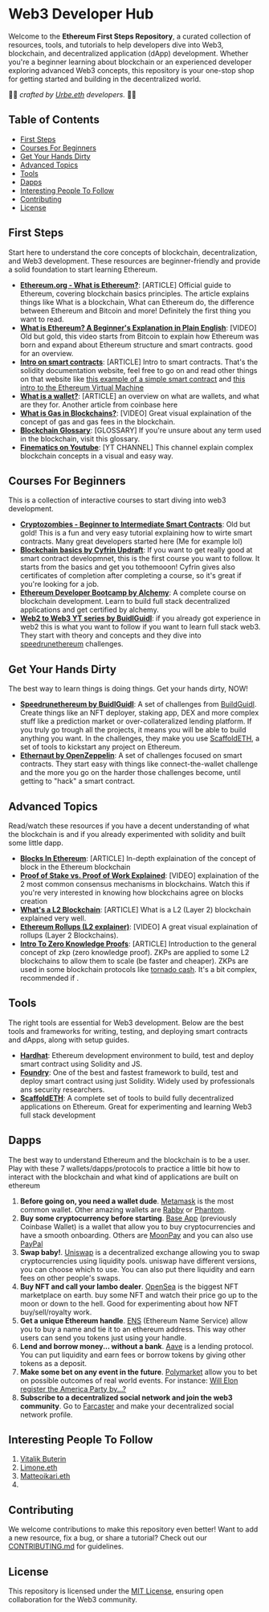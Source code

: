 # Web3 Developer Hub

Welcome to the **Ethereum First Steps Repository**, a curated collection of resources, tools, and tutorials to help developers dive into Web3, blockchain, and decentralized application (dApp) development. Whether you're a beginner learning about blockchain or an experienced developer exploring advanced Web3 concepts, this repository is your one-stop shop for getting started and building in the decentralized world.

🐺🐺 _crafted by [Urbe.eth](https://urbe.build/) developers._ 🐺🐺


## Table of Contents
- [First Steps](#first-steps)
- [Courses For Beginners](#courses-for-beginners)
- [Get Your Hands Dirty](#get-your-hands-dirty)
- [Advanced Topics](#advanced-topics)
- [Tools](#tools)
- [Dapps](#dapps)
- [Interesting People To Follow](#interesting-people-to-follow)
- [Contributing](#contributing)
- [License](#license)


## First Steps
Start here to understand the core concepts of blockchain, decentralization, and Web3 development. These resources are beginner-friendly and provide a solid foundation to start learning Ethereum. 

- **[Ethereum.org - What is Ethereum?](https://ethereum.org/en/what-is-ethereum/)**: [ARTICLE] Official guide to Ethereum, covering blockchain basics principles. The article explains things like What is a blockchain, What can Ethereum do, the difference between Ethereum and Bitcoin and more! Definitely the first thing you want to read.
- **[What is Ethereum? A Beginner's Explanation in Plain English](https://www.youtube.com/watch?v=jxLkbJozKbY)**: [VIDEO] Old but gold, this video starts from Bitcoin to explain how Ethereum was born and expand about Ethereum structure and smart contracts. good for an overview.
- **[Intro on smart contracts](https://docs.soliditylang.org/en/latest/introduction-to-smart-contracts.html)**: [ARTICLE] Intro to smart contracts. That's the solidity documentation website, feel free to go on and read other things on that website like [this example of a simple smart contract](https://docs.soliditylang.org/en/latest/introduction-to-smart-contracts.html#a-simple-smart-contract) and [this intro to the Ethereum Virtual Machine](https://docs.soliditylang.org/en/latest/introduction-to-smart-contracts.html#index-6)
- **[What is a wallet?](https://ethereum.org/en/wallets/)**: [ARTICLE] an overview on what are wallets, and what are they for. Another article from coinbase here
- **[What is Gas in Blockchains?](https://www.youtube.com/watch?v=Yh8cHUB-KoU)**: [VIDEO] Great visual explaination of the concept of gas and gas fees in the blockchain. 
- **[Blockchain Glossary](https://www.cyfrin.io/glossary)**: [GLOSSARY] If you're unsure about any term used in the blockchain, visit this glossary.
- **[Finematics on Youtube](https://www.youtube.com/@Finematics/videos)**: [YT CHANNEL] This channel explain complex blockchain concepts in a visual and easy way.


## Courses For Beginners
This is a collection of interactive courses to start diving into web3 development.

- **[Cryptozombies - Beginner to Intermediate Smart Contracts](https://cryptozombies.io/en/solidity)**: Old but gold! This is a fun and very easy tutorial explaining how to wirte smart contracts. Many great developers started here (Me for example lol)
- **[Blockchain basics by Cyfrin Updraft](https://updraft.cyfrin.io/courses/blockchain-basics)**: If you want to get really good at smart contract developmnet, this is the first course you want to follow. It starts from the basics and get you tothemooon! Cyfrin gives also certificates of completion after completing a course, so it's great if you're looking for a job.
- **[Ethereum Developer Bootcamp by Alchemy](https://www.alchemy.com/university/courses/ethereum)**: A complete course on blockchain development. Learn to build full stack decentralized applications and get certified by alchemy.
- **[Web2 to Web3 YT series by BuidlGuidl](https://www.youtube.com/watch?v=zuJ-elbo88E&list=PLJz1HruEnenAf80uOfDwBPqaliJkjKg69&index=1)**: if you already got experience in web2 this is what you want to follow if you want to learn full stack web3. They start with theory and concepts and they dive into [speedrunethereum](https://speedrunethereum.com/) challenges.


## Get Your Hands Dirty
The best way to learn things is doing things. Get your hands dirty, NOW!

- **[Speedrunethereum by BuidlGuidl](https://speedrunethereum.com/)**: A set of challenges from [BuildGuidl](https://buidlguidl.com/). Create things like an NFT deployer, staking app, DEX and more complex stuff like a prediction market or over-collateralized lending platform. If you truly go trough all the projects, it means you will be able to build anything you want. In the challenges, they make you use [ScaffoldETH](https://scaffoldeth.io/), a set of tools to kickstart any project on Ethereum.
- **[Ethernaut by OpenZeppelin](https://ethernaut.openzeppelin.com/level/0x7E0f53981657345B31C59aC44e9c21631Ce710c7)**: A set of challenges focused on smart contracts. They start easy with things like connect-the-wallet challenge and the more you go on the harder those challenges become, until getting to "hack" a smart contract.


## Advanced Topics
Read/watch these resources if you have a decent understanding of what the blockchain is and if you already experimented with solidity and built some little dapp. 

- **[Blocks In Ethereum](https://ethereum.org/en/developers/docs/blocks/)**: [ARTICLE] In-depth explaination of the concept of block in the Ethereum blockchain
- **[Proof of Stake vs. Proof of Work Explained](https://www.youtube.com/watch?v=TcYdEAWch_4)**: [VIDEO] explaination of the 2 most common consensus mechanisms in blockchains. Watch this if you're very interested in knowing how blockchains agree on blocks creation
- **[What's a L2 Blockchain](https://chain.link/education-hub/what-is-layer-2)**: [ARTICLE] What is a L2 (Layer 2) blockchain explained very well.
- **[Ethereum Rollups (L2 explainer)](https://www.youtube.com/watch?v=7pWxCklcNsU)**: [VIDEO] A great visual explaination of rollups (Layer 2 Blockchains).
- **[Intro To Zero Knowledge Proofs](https://chain.link/education/zero-knowledge-proof-zkp)**: [ARTICLE] Introduction to the general concept of zkp (zero knowledge proof). ZKPs are applied to some L2 blockchains to allow them to scale (be faster and cheaper). ZKPs are used in some blockchain protocols like [tornado cash](https://tornado.cash/). It's a bit complex, recommended if .


## Tools
The right tools are essential for Web3 development. Below are the best tools and frameworks for writing, testing, and deploying smart contracts and dApps, along with setup guides.
- **[Hardhat](https://hardhat.org/)**: Ethereum development environment to build, test and deploy smart contract using Solidity and JS.
- **[Foundry](https://getfoundry.sh/)**: One of the best and fastest framework to build, test and deploy smart contract using just Solidity. Widely used by professionals ans security researchers.
- **[ScaffoldETH](https://scaffoldeth.io/)**: A complete set of tools to build fully decentralized applications on Ethereum. Great for experimenting and learning Web3 full stack development


## Dapps
The best way to understand Ethereum and the blockchain is to be a user. Play with these 7 wallets/dapps/protocols to practice a little bit how to interact with the blockchain and what kind of applications are built on ethereum

1. **Before going on, you need a wallet dude**. [Metamask](https://metamask.io/) is the most common wallet. Other amazing wallets are [Rabby](https://rabby.io/) or [Phantom](https://phantom.com/).
2. **Buy some cryptocurrency before starting**. [Base App](https://www.coinbase.com/it/wallet) (previously Coinbase Wallet) is a wallet that allow you to buy cryptocurrencies and have a smooth onboarding. Others are [MoonPay](https://www.moonpay.com/it) and you can also use [PayPal](https://www.paypal.com/us/digital-wallet/manage-money/crypto)
3. **Swap baby!**. [Uniswap](https://app.uniswap.org/swap) is a decentralized exchange allowing you to swap cryptocurrencies using liquidity pools. uniswap have different versions, you can choose which to use. You can also put there liquidity and earn fees on other people's swaps.
4. **Buy NFT and call your lambo dealer**. [OpenSea](https://opensea.io/) is the biggest NFT marketplace on earth. buy some NFT and watch their price go up to the moon or down to the hell. Good for experimenting about how NFT buy/sell/royalty work.
5. **Get a unique Ethereum handle**. [ENS](https://opensea.io/) (Ethereum Name Service) allow you to buy a name and tie it to an ethereum address. This way other users can send you tokens just using your handle.
6. **Lend and borrow money... without a bank**. [Aave](https://aave.com/) is a lending protocol. You can put liquidity and earn fees or borrow tokens by giving other tokens as a deposit.
7. **Make some bet on any event in the future**. [Polymarket](https://polymarket.com/) allow you to bet on possible outcomes of real world events. For instance: [Will Elon register the America Party by...?](https://polymarket.com/event/will-elon-register-the-america-party-by?tid=1753105753082)
8. **Subscribe to a decentralized social network and join the web3 community**. Go to [Farcaster](https://farcaster.xyz/) and make your decentralized social network profile. 


## Interesting People To Follow
1. [Vitalik Buterin](https://x.com/VitalikButerin)
2. [Limone.eth](https://x.com/limone_eth)
3. [Matteoikari.eth](https://x.com/matteoikari)
4. 


## Contributing
We welcome contributions to make this repository even better! Want to add a new resource, fix a bug, or share a tutorial? Check out our [CONTRIBUTING.md](CONTRIBUTING.md) for guidelines.


## License
This repository is licensed under the [MIT License](LICENSE), ensuring open collaboration for the Web3 community.
